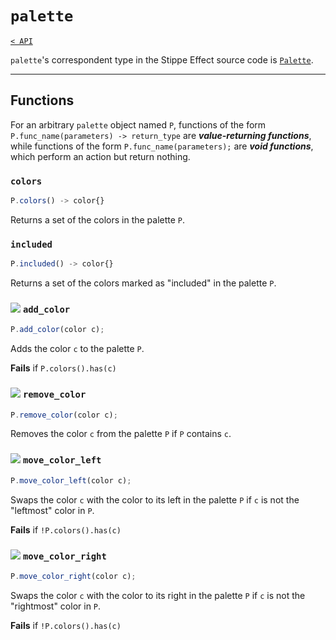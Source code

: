 # `palette`

[`< API`](README.md)

`palette`'s correspondent type in the Stippe Effect source code is [`Palette`](https://github.com/stipple-effect/stipple-effect/blob/master/src/com/jordanbunke/stipple_effect/palette/Palette.java).

---

## Functions

For an arbitrary `palette` object named `P`, functions of the form `P.func_name(parameters) -> return_type` are __*value-returning functions*__, while functions of the form `P.func_name(parameters);` are __*void functions*__, which perform an action but return nothing.

### `colors`
```js
P.colors() -> color{}
```
Returns a set of the colors in the palette `P`.

### `included`
```js
P.included() -> color{}
```
Returns a set of the colors marked as "included" in the palette `P`.

### ![](https://raw.githubusercontent.com/stipple-effect/stipple-effect/master/res/icons/add_color_to_palette.png) `add_color`
```js
P.add_color(color c);
```
Adds the color `c` to the palette `P`.

**Fails** if `P.colors().has(c)`

### ![](https://raw.githubusercontent.com/stipple-effect/stipple-effect/master/res/icons/remove_color_from_palette.png) `remove_color`
```js
P.remove_color(color c);
```
Removes the color `c` from the palette `P` if `P` contains `c`.

### ![](https://raw.githubusercontent.com/stipple-effect/stipple-effect/master/res/icons/move_color_left_in_palette.png) `move_color_left`
```js
P.move_color_left(color c);
```
Swaps the color `c` with the color to its left in the palette `P` if `c` is not the "leftmost" color in `P`.

**Fails** if `!P.colors().has(c)`

### ![](https://raw.githubusercontent.com/stipple-effect/stipple-effect/master/res/icons/move_color_right_in_palette.png) `move_color_right`
```js
P.move_color_right(color c);
```
Swaps the color `c` with the color to its right in the palette `P` if `c` is not the "rightmost" color in `P`.

**Fails** if `!P.colors().has(c)`
